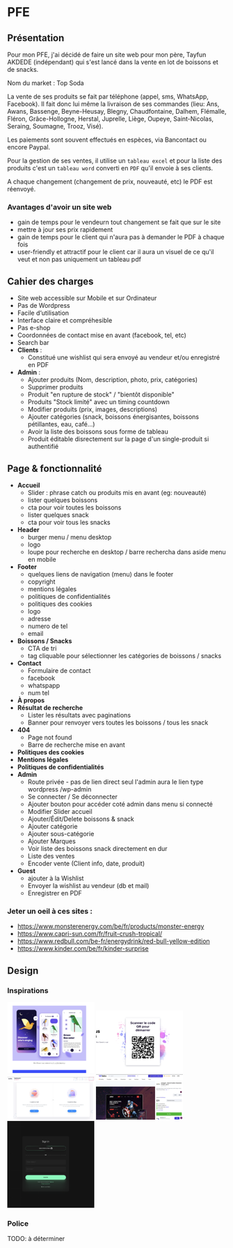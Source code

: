 # PFE

## Présentation

Pour mon PFE, j'ai décidé de faire un site web pour mon père, Tayfun AKDEDE (indépendant) qui s'est lancé dans la vente en lot de boissons et de snacks.

Nom du market : Top Soda

La vente de ses produits se fait par téléphone (appel, sms, WhatsApp, Facebook). Il fait donc lui même la livraison de ses commandes (lieu:  Ans, Awans, Bassenge, Beyne-Heusay, Blegny, Chaudfontaine, Dalhem, Flémalle, Fléron, Grâce-Hollogne, Herstal, Juprelle, Liège, Oupeye, Saint-Nicolas, Seraing, Soumagne, Trooz, Visé).

Les paiements sont souvent effectués en espèces, via Bancontact ou encore Paypal.

Pour la gestion de ses ventes, il utilise un `tableau excel` et pour la liste des produits c'est un `tableau word` converti en `PDF` qu'il envoie à ses clients.

A chaque changement (changement de prix, nouveauté, etc) le PDF est réenvoyé.

### Avantages d'avoir un site web
- gain de temps pour le vendeurn tout changement se fait que sur le site
- mettre à jour ses prix rapidement
- gain de temps pour le client qui n'aura pas à demander le PDF à chaque fois
- user-friendly et attractif pour le client car il aura un visuel de ce qu'il veut et non pas uniquement un tableau pdf

## Cahier des charges

- Site web accessible sur Mobile et sur Ordinateur 
- Pas de Wordpress
- Facile d‘utilisation 
- Interface claire et compréhesible
- Pas e-shop 
- Coordonnées de contact mise en avant (facebook, tel, etc)
- Search bar
- **Clients** :
  - Constitué une wishlist qui sera envoyé au vendeur et/ou enregistré en PDF
- **Admin** :
  - Ajouter produits (Nom, description, photo, prix, catégories)
  - Supprimer produits
  - Produit "en rupture de stock" / "bientôt disponible"
  - Produits "Stock limité" avec un timing countdown
  - Modifier produits (prix, images, descriptions)
  - Ajouter catégories (snack, boissons énergisantes, boissons pétillantes, eau, café...)
  - Avoir la liste des boissons sous forme de tableau
  - Produit éditable disrectement sur la page d'un single-produit si authentifié

## Page & fonctionnalité

- **Accueil**
  - Slider : phrase catch ou produits mis en avant (eg: nouveauté)
  - lister quelques boissons
  - cta pour voir toutes les boissons
  - lister quelques snack
  - cta pour voir tous les snacks
- **Header**
  - burger menu / menu desktop
  - logo 
  - loupe pour recherche en desktop / barre rechercha dans aside menu en mobile
- **Footer** 
  - quelques liens de navigation (menu) dans le footer 
  - copyright
  - mentions légales
  - politiques de confidentialités 
  - politiques des cookies 
  - logo 
  - adresse 
  - numero de tel 
  - email
- **Boissons / Snacks**
  - CTA de tri 
  - tag cliquable pour sélectionner les catégories de boissons / snacks
- **Contact**
  - Formulaire de contact 
  - facebook
  - whatspapp
  - num tel
- **À propos**
- **Résultat de recherche**
  - Lister les résultats avec paginations
  - Banner pour renvoyer vers toutes les boissons / tous les snack
- **404**
  - Page not found 
  - Barre de recherche mise en avant 
- **Politiques des cookies** 
- **Mentions légales**
- **Politiques de confidentialités**
- **Admin**
  - Route privée - pas de lien direct seul l'admin aura le lien type wordpress /wp-admin
  - Se connecter / Se déconnecter
  - Ajouter bouton pour accéder coté admin dans menu si connecté
  - Modifier Slider accueil 
  - Ajouter/Édit/Delete boissons & snack 
  - Ajouter catégorie 
  - Ajouter sous-catégorie 
  - Ajouter Marques 
  - Voir liste des boissons snack directement en dur 
  - Liste des ventes 
  - Encoder vente (Client info, date, produit)
- **Guest**
  - ajouter à la Wishlist 
  - Envoyer la wishlist au vendeur (db et mail)
  - Enregistrer en PDF

### Jeter un oeil à ces sites :
- https://www.monsterenergy.com/be/fr/products/monster-energy
- https://www.capri-sun.com/fr/fruit-crush-tropical/
- https://www.redbull.com/be-fr/energydrink/red-bull-yellow-edition
- https://www.kinder.com/be/fr/kinder-surprise

## Design 

### Inspirations

<img src="./moodboard_images/single1.png" alt="inspiration for the single page of a product" width="200"/>
<img src="./moodboard_images/card.png" alt="drawing" width="200"/>
<img src="./moodboard_images/card2.png" alt="drawing" width="200"/>
<img src="./moodboard_images/cta.png" alt="drawing" width="200"/>
<img src="./moodboard_images/contact.png" alt="drawing" width="200"/>

### Police
TODO: à déterminer